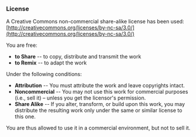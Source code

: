 ### License

A Creative Commons non-commercial share-alike license has been used: <br/>
[http://creativecommons.org/licenses/by-nc-sa/3.0/](http://creativecommons.org/licenses/by-nc-sa/3.0/)

You are free:
- **to Share** -- to copy, distribute and transmit the work
- **to Remix** -- to adapt the work

Under the following conditions:
- **Attribution** -- You must attribute the work and leave copyrights intact.
- **Noncommercial** -- You may not use this work for commercial purposes
  (i.e., sell it) &ndash; unless you get the licensor's permission.
- **Share Alike** -- If you alter, transform, or build upon this work, you
  may distribute the resulting work only under the same or similar
  license to this one.

You are thus allowed to use it in a commercial environment, but not to sell it.

